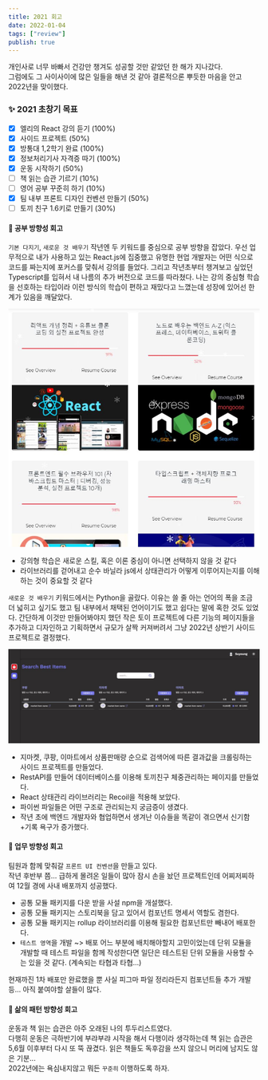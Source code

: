 ```yaml
---
title: 2021 회고
date: 2022-01-04
tags: ["review"]
publish: true
---
```


개인사로 너무 바빠서 건강만 챙겨도 성공할 것만 같았던 한 해가 지나갔다.  
그럼에도 그 사이사이에 많은 일들을 해낸 것 같아 결론적으론 뿌듯한 마음을 안고 2022년을 맞이했다.

### ✨ 2021 초창기 목표

- [x] 엘리의 React 강의 듣기 (100%)
- [x] 사이드 프로젝트 (50%)
- [x] 방통대 1,2학기 완료 (100%)
- [x] 정보처리기사 자격증 따기 (100%)
- [x] 운동 시작하기 (50%)
- [ ] 책 읽는 습관 기르기 (10%)
- [ ] 영어 공부 꾸준히 하기 (10%)
- [x] 팀 내부 프론트 디자인 컨벤션 만들기 (50%)
- [ ] 토끼 친구 1.6키로 만들기 (30%)

#### 🔹 공부 방향성 회고

`기본 다지기`, `새로운 것 배우기` 작년엔 두 키워드를 중심으로 공부 방향을 잡았다.
우선 업무적으로 내가 사용하고 있는 React.js에 집중했고 유명한 현업 개발자는 어떤
식으로 코드를 짜는지에 포커스를 맞춰서 강의를 들었다. 그리고 작년초부터 챙겨보고
싶었던 Typescript를 입혀서 내 나름의 추가 버전으로 코드를 따라쳤다. 나는 강의 중심형
학습을 선호하는 타입이라 이런 방식의 학습이 편하고 재밌다고 느꼈는데 성장에 있어선
한계가 있음을 깨달았다.

![..](./courses_220104.jpg)

- 강의형 학습은 새로운 스킬, 혹은 이론 중심이 아니면 선택하지 않을 것 같다
- 라이브러리를 걷어내고 순수 바닐라 js에서 상태관리가 어떻게 이루어지는지를 이해하는 것이 중요할 것 같다

`새로운 것 배우기` 키워드에서는 Python을 골랐다. 이유는 쓸 줄 아는 언어의 폭을 조금 더 넓히고 싶기도 했고 팀 내부에서 채택된 언어이기도 했고 쉽다는 말에 혹한 것도 있었다. 간단하게 이것만 만들어봐야지 했던 작은 토이 프로젝트에 다른 기능의 페이지들을 추가하고 디자인하고 기획하면서 규모가 살짝 커져버려서 그냥 2022년 상반기 사이드 프로젝트로 결정했다.

![..](./sides1_220104.jpg)

- 지마켓, 쿠팡, 이마트에서 상품판매량 순으로 검색어에 따른 결과값을 크롤링하는 사이드 프로젝트를 만들었다.
- RestAPI를 만들어 데이터베이스를 이용해 토끼친구 체중관리하는 페이지를 만들었다.
- React 상태관리 라이브러리는 Recoil을 적용해 보았다.
- 파이썬 파일들은 어떤 구조로 관리되는지 궁금증이 생겼다.
- 작년 초에 백엔드 개발자와 협업하면서 생겨난 이슈들을 똑같이 겪으면서 신기함+기록 욕구가 증가했다.

#### 🔹 업무 방향성 회고

팀원과 함께 맞춰갈 `프론트 UI 컨벤션`을 만들고 있다.  
작년 후반부 쯤... 급하게 몰려온 일들이 많아 잠시 손을 놨던 프로젝트인데 어찌저찌하여 12월 경에 사내 배포까지 성공했다.

- 공통 모듈 패키지를 다운 받을 사설 npm을 개설했다.
- 공통 모듈 패키지는 스토리북을 담고 있어서 컴포넌트 명세서 역할도 겸한다.
- 공통 모듈 패키지는 rollup 라이브러리를 이용해 필요한 컴포넌트만 빼내어 배포한다.
- `테스트 영역`을 개발 ~> 배포 어느 부분에 배치해야할지 고민이었는데 단위 모듈을 개발할 때 테스트 파일을 함께 작성한다면 일단은 테스트된 단위 모듈을 사용할 수는 있을 것 같다. (계속되는 타협과 타협...)

현재까진 1차 배포만 완료했을 뿐 사실 피그마 파일 정리라든지 컴포넌트들 추가 개발 등... 아직 붙여야할 살들이 많다.

#### 🔹 삶의 패턴 방향성 회고

운동과 책 읽는 습관은 아주 오래된 나의 투두리스트였다.  
다행히 운동은 극하반기에 부랴부랴 시작을 해서 다행이라 생각하는데 책 읽는 습관은 5,6월 이후부터 다시 또 뚝 끊겼다. 읽은 책들도 독후감을 쓰지 않으니 머리에 남지도 않은 기분...  
2022년에는 욕심내지않고 뭐든 `꾸준히` 이행하도록 하자.
